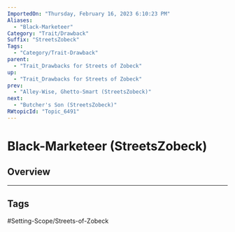 ```yaml
---
ImportedOn: "Thursday, February 16, 2023 6:10:23 PM"
Aliases:
  - "Black-Marketeer"
Category: "Trait/Drawback"
Suffix: "StreetsZobeck"
Tags:
  - "Category/Trait-Drawback"
parent:
  - "Trait_Drawbacks for Streets of Zobeck"
up:
  - "Trait_Drawbacks for Streets of Zobeck"
prev:
  - "Alley-Wise, Ghetto-Smart (StreetsZobeck)"
next:
  - "Butcher's Son (StreetsZobeck)"
RWtopicId: "Topic_6491"
---
```

# Black-Marketeer (StreetsZobeck)
## Overview

---
## Tags
#Setting-Scope/Streets-of-Zobeck

